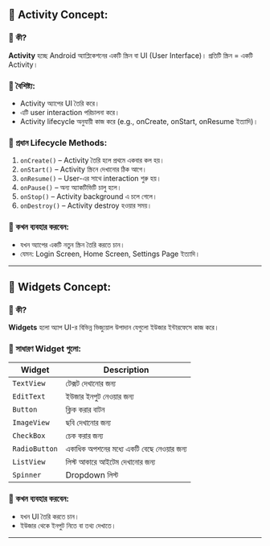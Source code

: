 

## 📌 **Activity Concept:**

### 🔹 কী?

**Activity** হচ্ছে Android অ্যাপ্লিকেশনের একটি স্ক্রিন বা UI (User Interface)। প্রতিটি স্ক্রিন = একটি Activity।

### 🔹 বৈশিষ্ট্য:

* Activity অ্যাপের UI তৈরি করে।
* এটি user interaction পরিচালনা করে।
* Activity lifecycle অনুযায়ী কাজ করে (e.g., onCreate, onStart, onResume ইত্যাদি)।

### 🔹 প্রধান Lifecycle Methods:

1. `onCreate()` – Activity তৈরি হলে প্রথমে একবার কল হয়।
2. `onStart()` – Activity স্ক্রিনে দেখানোর ঠিক আগে।
3. `onResume()` – User-এর সাথে interaction শুরু হয়।
4. `onPause()` – অন্য অ্যাকটিভিটি চালু হলে।
5. `onStop()` – Activity background এ চলে গেলে।
6. `onDestroy()` – Activity destroy হওয়ার সময়।

### 🔹 কখন ব্যবহার করবেন:

* যখন অ্যাপের একটি নতুন স্ক্রিন তৈরি করতে চান।
* যেমন: Login Screen, Home Screen, Settings Page ইত্যাদি।

---

## 📌 **Widgets Concept:**

### 🔹 কী?

**Widgets** হলো অ্যাপ UI-র বিভিন্ন ভিজ্যুয়াল উপাদান যেগুলো ইউজার ইন্টারফেসে কাজ করে।

### 🔹 সাধারণ Widget গুলো:

| Widget        | Description                               |
| ------------- | ----------------------------------------- |
| `TextView`    | টেক্সট দেখানোর জন্য                       |
| `EditText`    | ইউজার ইনপুট নেওয়ার জন্য                   |
| `Button`      | ক্লিক করার বাটন                           |
| `ImageView`   | ছবি দেখানোর জন্য                          |
| `CheckBox`    | চেক করার জন্য                             |
| `RadioButton` | একাধিক অপশনের মধ্যে একটি বেছে নেওয়ার জন্য |
| `ListView`    | লিস্ট আকারে আইটেম দেখানোর জন্য            |
| `Spinner`     | Dropdown লিস্ট                            |

### 🔹 কখন ব্যবহার করবেন:

* যখন UI তৈরি করতে চান।
* ইউজার থেকে ইনপুট নিতে বা তথ্য দেখাতে।

---

